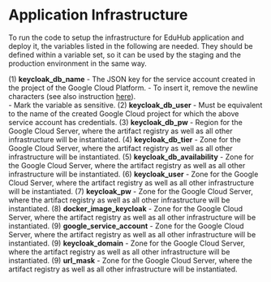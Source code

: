 # Application Infrastructure

To run the code to setup the infrastructure for EduHub application and deploy it, the variables listed in the following are needed.
They should be defined within a variable set, so it can be used by the staging and the production environment in the same way.

(1) **keycloak_db_name**
    - The JSON key for the service account created in the project of the Google Cloud Platform.
    - To insert it, remove the newline characters (see also instruction [here](https://www.haigmail.com/2019/10/07/setting-up-google_credentials-for-terraform-cloud/)).  
    - Mark the variable as sensitive.
(2) **keycloak_db_user**
    - Must be equivalent to the name of the created Google Cloud project for which the above service account has credentials.
(3) **keycloak_db_pw**
    - Region for the Google Cloud Server, where the artifact registry as well as all other infrastructure will be instantiated.
(4) **keycloak_db_tier**
    - Zone for the Google Cloud Server, where the artifact registry as well as all other infrastructure will be instantiated.
(5) **keycloak_db_availability**
    - Zone for the Google Cloud Server, where the artifact registry as well as all other infrastructure will be instantiated.
(6) **keycloak_user**
    - Zone for the Google Cloud Server, where the artifact registry as well as all other infrastructure will be instantiated.
(7) **keycloak_pw**
    - Zone for the Google Cloud Server, where the artifact registry as well as all other infrastructure will be instantiated.
(8) **docker_image_keycloak**
    - Zone for the Google Cloud Server, where the artifact registry as well as all other infrastructure will be instantiated.
(9) **google_service_account**
    - Zone for the Google Cloud Server, where the artifact registry as well as all other infrastructure will be instantiated.
(9) **keycloak_domain**
    - Zone for the Google Cloud Server, where the artifact registry as well as all other infrastructure will be instantiated.
(9) **url_mask**
    - Zone for the Google Cloud Server, where the artifact registry as well as all other infrastructure will be instantiated.
